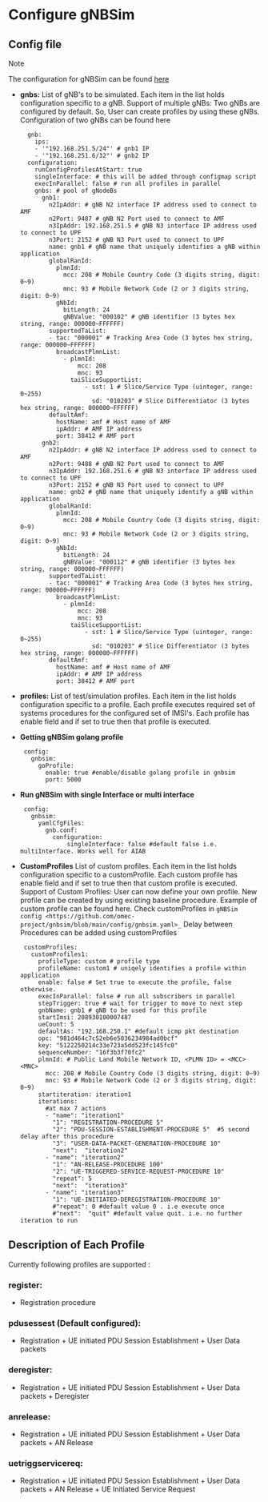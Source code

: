 <!--
SPDX-FileCopyrightText: 2021 Open Networking Foundation <info@opennetworking.org>
SPDX-License-Identifier: Apache-2.0

-->

# Configure gNBSim
    
## Config file
        
>[!NOTE]
> The configuration for gNBSim can be found [here](../config/gnbsim.yaml)
            
- **gnbs:** 
    List of gNB's to be simulated. Each item in the list holds configuration specific to a gNB.
    Support of multiple gNBs: Two gNBs are configured by default. So, User can create profiles by using these gNBs.
    Configuration of two gNBs can be found here

        gnb:
          ips:
          - '"192.168.251.5/24"' # gnb1 IP
          - '"192.168.251.6/32"' # gnb2 IP
        configuration:
          runConfigProfilesAtStart: true
          singleInterface: # this will be added through configmap script
          execInParallel: false # run all profiles in parallel
          gnbs: # pool of gNodeBs
            gnb1:
              n2IpAddr: # gNB N2 interface IP address used to connect to AMF
              n2Port: 9487 # gNB N2 Port used to connect to AMF
              n3IpAddr: 192.168.251.5 # gNB N3 interface IP address used to connect to UPF
              n3Port: 2152 # gNB N3 Port used to connect to UPF
              name: gnb1 # gNB name that uniquely identifies a gNB within application
              globalRanId:
                plmnId:
                  mcc: 208 # Mobile Country Code (3 digits string, digit: 0~9)
                  mnc: 93 # Mobile Network Code (2 or 3 digits string, digit: 0~9)
                gNbId:
                  bitLength: 24
                  gNBValue: "000102" # gNB identifier (3 bytes hex string, range: 000000~FFFFFF)
              supportedTaList:
              - tac: "000001" # Tracking Area Code (3 bytes hex string, range: 000000~FFFFFF)
                broadcastPlmnList:
                  - plmnId:
                      mcc: 208
                      mnc: 93
                    taiSliceSupportList:
                        - sst: 1 # Slice/Service Type (uinteger, range: 0~255)
                          sd: "010203" # Slice Differentiator (3 bytes hex string, range: 000000~FFFFFF)
              defaultAmf:
                hostName: amf # Host name of AMF
                ipAddr: # AMF IP address
                port: 38412 # AMF port
            gnb2:
              n2IpAddr: # gNB N2 interface IP address used to connect to AMF
              n2Port: 9488 # gNB N2 Port used to connect to AMF
              n3IpAddr: 192.168.251.6 # gNB N3 interface IP address used to connect to UPF
              n3Port: 2152 # gNB N3 Port used to connect to UPF
              name: gnb2 # gNB name that uniquely identify a gNB within application
              globalRanId:
                plmnId:
                  mcc: 208 # Mobile Country Code (3 digits string, digit: 0~9)
                  mnc: 93 # Mobile Network Code (2 or 3 digits string, digit: 0~9)
                gNbId:
                  bitLength: 24
                  gNBValue: "000112" # gNB identifier (3 bytes hex string, range: 000000~FFFFFF)
              supportedTaList:
              - tac: "000001" # Tracking Area Code (3 bytes hex string, range: 000000~FFFFFF)
                broadcastPlmnList:
                  - plmnId:
                      mcc: 208
                      mnc: 93
                    taiSliceSupportList:
                        - sst: 1 # Slice/Service Type (uinteger, range: 0~255)
                          sd: "010203" # Slice Differentiator (3 bytes hex string, range: 000000~FFFFFF)
              defaultAmf:
                hostName: amf # Host name of AMF
                ipAddr: # AMF IP address
                port: 38412 # AMF port

- **profiles:**
	List of test/simulation profiles. Each item in the list holds configuration specific to a profile.
	Each profile executes required set of systems procedures for the configured set of IMSI's.
	Each profile has enable field and if set to true then that profile is executed.

- **Getting gNBSim golang profile**

       config:
         gnbsim:
           goProfile:
             enable: true #enable/disable golang profile in gnbsim
             port: 5000        

- **Run gNBSim with single Interface or multi interface**

       config:
         gnbsim:
           yamlCfgFiles:
             gnb.conf:
               configuration:
                   singleInterface: false #default false i.e. multiInterface. Works well for AIAB

- **CustomProfiles**
    List of custom profiles. Each item in the list holds configuration specific to a customProfile.
    Each custom profile has enable field and if set to true then that custom profile is executed.
    Support of Custom Profiles: User can now define your own profile. New profile can be
    created by using existing baseline procedure. Example of custom profile can be found here.
    Check customProfiles in `gNBSim config <https://github.com/omec-project/gnbsim/blob/main/config/gnbsim.yaml>_`
    Delay between Procedures can be added using customProfiles

       customProfiles:
         customProfiles1:
           profileType: custom # profile type
           profileName: custom1 # uniqely identifies a profile within application
           enable: false # Set true to execute the profile, false otherwise.
           execInParallel: false # run all subscribers in parallel
           stepTrigger: true # wait for trigger to move to next step
           gnbName: gnb1 # gNB to be used for this profile
           startImsi: 208930100007487
           ueCount: 5
           defaultAs: "192.168.250.1" #default icmp pkt destination
           opc: "981d464c7c52eb6e5036234984ad0bcf"
           key: "5122250214c33e723a5dd523fc145fc0"
           sequenceNumber: "16f3b3f70fc2"
           plmnId: # Public Land Mobile Network ID, <PLMN ID> = <MCC><MNC>
             mcc: 208 # Mobile Country Code (3 digits string, digit: 0~9)
             mnc: 93 # Mobile Network Code (2 or 3 digits string, digit: 0~9)
           startiteration: iteration1
           iterations:
             #at max 7 actions
             - "name": "iteration1"
               "1": "REGISTRATION-PROCEDURE 5"
               "2": "PDU-SESSION-ESTABLISHMENT-PROCEDURE 5"  #5 second delay after this procedure
               "3": "USER-DATA-PACKET-GENERATION-PROCEDURE 10"
               "next":  "iteration2"
             - "name": "iteration2"
               "1": "AN-RELEASE-PROCEDURE 100"
               "2": "UE-TRIGGERED-SERVICE-REQUEST-PROCEDURE 10"
               "repeat": 5
               "next":  "iteration3"
             - "name": "iteration3"
               "1": "UE-INITIATED-DEREGISTRATION-PROCEDURE 10"
               #"repeat": 0 #default value 0 . i.e execute once
               #"next":  "quit" #default value quit. i.e. no further iteration to run

## Description of Each Profile
        
Currently following profiles are supported :

### **register:**
- Registration procedure

### **pdusessest (Default configured):**
- Registration + UE initiated PDU Session Establishment + User Data packets

### **deregister:**
- Registration + UE initiated PDU Session Establishment + User Data packets + Deregister

### **anrelease:**
- Registration + UE initiated PDU Session Establishment + User Data packets + AN Release

### **uetriggservicereq:**
- Registration + UE initiated PDU Session Establishment + User Data packets + AN Release + UE Initiated Service Request

